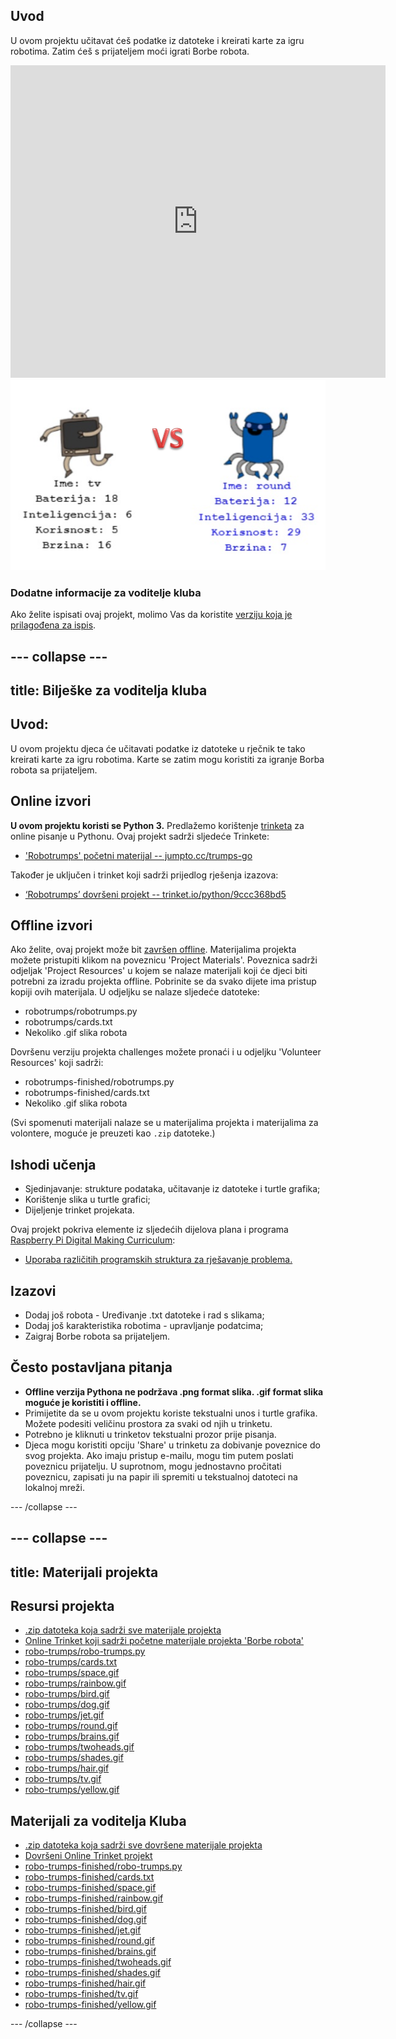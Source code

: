 ## Uvod

U ovom projektu učitavat ćeš podatke iz datoteke i kreirati karte za igru robotima. Zatim ćeš s prijateljem moći igrati Borbe robota.

<div class="trinket">
  <iframe src="https://trinket.io/embed/python/9ccc368bd5?outputOnly=true&start=result" width="600" height="500" frameborder="0" marginwidth="0" marginheight="0" allowfullscreen>
  </iframe>
  <img src="images/robotrumps-finished.png">
</div>

### Dodatne informacije za voditelje kluba

Ako želite ispisati ovaj projekt, molimo Vas da koristite [verziju koja je prilagođena za ispis](https://projects.raspberrypi.org/en/projects/robo-trumps/print).

## \--- collapse \---

## title: Bilješke za voditelja kluba

## Uvod:

U ovom projektu djeca će učitavati podatke iz datoteke u rječnik te tako kreirati karte za igru robotima. Karte se zatim mogu koristiti za igranje Borba robota sa prijateljem.

## Online izvori

**U ovom projektu koristi se Python 3.** Predlažemo korištenje [trinketa](https://trinket.io/) za online pisanje u Pythonu. Ovaj projekt sadrži sljedeće Trinkete:

* ['Robotrumps' početni materijal -- jumpto.cc/trumps-go](http://jumpto.cc/trumps-go)

Također je uključen i trinket koji sadrži prijedlog rješenja izazova:

* [‘Robotrumps’ dovršeni projekt -- trinket.io/python/9ccc368bd5](https://trinket.io/python/9ccc368bd5)

## Offline izvori

Ako želite, ovaj projekt može bit [završen offline](https://www.codeclubprojects.org/en-GB/resources/python-working-offline/). Materijalima projekta možete pristupiti klikom na poveznicu 'Project Materials'. Poveznica sadrži odjeljak 'Project Resources' u kojem se nalaze materijali koji će djeci biti potrebni za izradu projekta offline. Pobrinite se da svako dijete ima pristup kopiji ovih materijala. U odjeljku se nalaze sljedeće datoteke:

* robotrumps/robotrumps.py
* robotrumps/cards.txt
* Nekoliko .gif slika robota

Dovršenu verziju projekta challenges možete pronaći i u odjeljku 'Volunteer Resources' koji sadrži:

* robotrumps-finished/robotrumps.py
* robotrumps-finished/cards.txt
* Nekoliko .gif slika robota

(Svi spomenuti materijali nalaze se u materijalima projekta i materijalima za volontere, moguće je preuzeti kao `.zip` datoteke.)

## Ishodi učenja

* Sjedinjavanje: strukture podataka, učitavanje iz datoteke i turtle grafika;
* Korištenje slika u turtle grafici;
* Dijeljenje trinket projekata.

Ovaj projekt pokriva elemente iz sljedećih dijelova plana i programa [Raspberry Pi Digital Making Curriculum](http://rpf.io/curriculum):

* [Uporaba različitih programskih struktura za rješavanje problema.](https://www.raspberrypi.org/curriculum/programming/builder)

## Izazovi

* Dodaj još robota - Uređivanje .txt datoteke i rad s slikama;
* Dodaj još karakteristika robotima - upravljanje podatcima;
* Zaigraj Borbe robota sa prijateljem.

## Često postavljana pitanja

* **Offline verzija Pythona ne podržava .png format slika. .gif format slika moguće je koristiti i offline.**
* Primijetite da se u ovom projektu koriste tekstualni unos i turtle grafika. Možete podesiti veličinu prostora za svaki od njih u trinketu.
* Potrebno je kliknuti u trinketov tekstualni prozor prije pisanja.
* Djeca mogu koristiti opciju 'Share' u trinketu za dobivanje poveznice do svog projekta. Ako imaju pristup e-mailu, mogu tim putem poslati poveznicu prijatelju. U suprotnom, mogu jednostavno pročitati poveznicu, zapisati ju na papir ili spremiti u tekstualnoj datoteci na lokalnoj mreži.

\--- /collapse \---

## \--- collapse \---

## title: Materijali projekta

## Resursi projekta

* [.zip datoteka koja sadrži sve materijale projekta](resources/robo-trumps-project-resources.zip)
* [Online Trinket koji sadrži početne materijale projekta 'Borbe robota'](http://jumpto.cc/trumps-go)
* [robo-trumps/robo-trumps.py](resources/robo-trumps-robo-trumps.py)
* [robo-trumps/cards.txt](resources/robo-trumps-cards.txt)
* [robo-trumps/space.gif](resources/robo-trumps-space.gif)
* [robo-trumps/rainbow.gif](resources/robo-trumps-rainbow.gif)
* [robo-trumps/bird.gif](resources/robo-trumps-bird.gif)
* [robo-trumps/dog.gif](resources/robo-trumps-dog.gif)
* [robo-trumps/jet.gif](resources/robo-trumps-jet.gif)
* [robo-trumps/round.gif](resources/robo-trumps-round.gif)
* [robo-trumps/brains.gif](resources/robo-trumps-brains.gif)
* [robo-trumps/twoheads.gif](resources/robo-trumps-twoheads.gif)
* [robo-trumps/shades.gif](resources/robo-trumps-shades.gif)
* [robo-trumps/hair.gif](resources/robo-trumps-hair.gif)
* [robo-trumps/tv.gif](resources/robo-trumps-tv.gif)
* [robo-trumps/yellow.gif](resources/robo-trumps-yellow.gif)

## Materijali za voditelja Kluba

* [.zip datoteka koja sadrži sve dovršene materijale projekta](resources/robotrumps-volunteer-resources.zip)
* [Dovršeni Online Trinket projekt](https://trinket.io/python/9ccc368bd5)
* [robo-trumps-finished/robo-trumps.py](resources/robo-trumps-finished-robo-trumps.py)
* [robo-trumps-finished/cards.txt](resources/robo-trumps-finished-cards.txt)
* [robo-trumps-finished/space.gif](resources/robo-trumps-finished-space.gif)
* [robo-trumps-finished/rainbow.gif](resources/robo-trumps-finished-rainbow.gif)
* [robo-trumps-finished/bird.gif](resources/robo-trumps-finished-bird.gif)
* [robo-trumps-finished/dog.gif](resources/robo-trumps-finished-dog.gif)
* [robo-trumps-finished/jet.gif](resources/robo-trumps-finished-jet.gif)
* [robo-trumps-finished/round.gif](resources/robo-trumps-finished-round.gif)
* [robo-trumps-finished/brains.gif](resources/robo-trumps-finished-brains.gif)
* [robo-trumps-finished/twoheads.gif](resources/robo-trumps-finished-twoheads.gif)
* [robo-trumps-finished/shades.gif](resources/robo-trumps-finished-shades.gif)
* [robo-trumps-finished/hair.gif](resources/robo-trumps-finished-hair.gif)
* [robo-trumps-finished/tv.gif](resources/robo-trumps-finished-tv.gif)
* [robo-trumps-finished/yellow.gif](resources/robo-trumps-finished-yellow.gif)

\--- /collapse \---